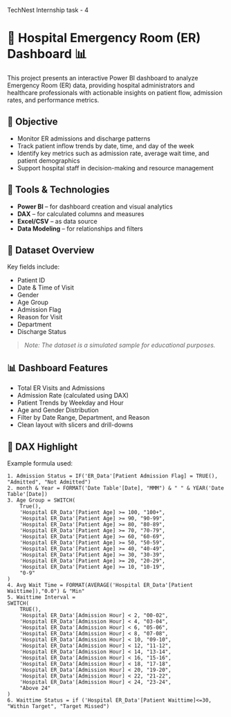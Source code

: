 TechNest Internship task - 4
# 🏥 Hospital Emergency Room (ER) Dashboard 📊

This project presents an interactive Power BI dashboard to analyze Emergency Room (ER) data, providing hospital administrators and healthcare professionals with actionable insights on patient flow, admission rates, and performance metrics.

## 📌 Objective

- Monitor ER admissions and discharge patterns
- Track patient inflow trends by date, time, and day of the week
- Identify key metrics such as admission rate, average wait time, and patient demographics
- Support hospital staff in decision-making and resource management

## 🧰 Tools & Technologies

- **Power BI** – for dashboard creation and visual analytics
- **DAX** – for calculated columns and measures
- **Excel/CSV** – as data source
- **Data Modeling** – for relationships and filters

## 📁 Dataset Overview

Key fields include:
- Patient ID
- Date & Time of Visit
- Gender
- Age Group
- Admission Flag
- Reason for Visit
- Department
- Discharge Status

> *Note: The dataset is a simulated sample for educational purposes.*

## 📊 Dashboard Features

- Total ER Visits and Admissions
- Admission Rate (calculated using DAX)
- Patient Trends by Weekday and Hour
- Age and Gender Distribution
- Filter by Date Range, Department, and Reason
- Clean layout with slicers and drill-downs

## 📌 DAX Highlight

Example formula used:
```DAX
1. Admission Status = IF('ER_Data'[Patient Admission Flag] = TRUE(), "Admitted", "Not Admitted")
2. month & Year = FORMAT('Date Table'[Date], "MMM") & " " & YEAR('Date Table'[Date])
3. Age Group = SWITCH(
    True(),
    'Hospital ER_Data'[Patient Age] >= 100, "100+",
    'Hospital ER_Data'[Patient Age] >= 90, "90-99",
    'Hospital ER_Data'[Patient Age] >= 80, "80-89",
    'Hospital ER_Data'[Patient Age] >= 70, "70-79",
    'Hospital ER_Data'[Patient Age] >= 60, "60-69",
    'Hospital ER_Data'[Patient Age] >= 50, "50-59",
    'Hospital ER_Data'[Patient Age] >= 40, "40-49",
    'Hospital ER_Data'[Patient Age] >= 30, "30-39",
    'Hospital ER_Data'[Patient Age] >= 20, "20-29",
    'Hospital ER_Data'[Patient Age] >= 10, "10-19",
    "0-9"
)
4. Avg Wait Time = FORMAT(AVERAGE('Hospital ER_Data'[Patient Waittime]),"0.0") & "Min"
5. Waittime Interval = 
SWITCH(
    TRUE(),
    'Hospital ER_Data'[Admission Hour] < 2, "00-02",
    'Hospital ER_Data'[Admission Hour] < 4, "03-04",
    'Hospital ER_Data'[Admission Hour] < 6, "05-06",
    'Hospital ER_Data'[Admission Hour] < 8, "07-08",
    'Hospital ER_Data'[Admission Hour] < 10, "09-10",
    'Hospital ER_Data'[Admission Hour] < 12, "11-12",
    'Hospital ER_Data'[Admission Hour] < 14, "13-14",
    'Hospital ER_Data'[Admission Hour] < 16, "15-16",
    'Hospital ER_Data'[Admission Hour] < 18, "17-18",
    'Hospital ER_Data'[Admission Hour] < 20, "19-20",
    'Hospital ER_Data'[Admission Hour] < 22, "21-22",
    'Hospital ER_Data'[Admission Hour] < 24, "23-24",
    "Above 24"
)
6. Waittime Status = if ('Hospital ER_Data'[Patient Waittime]<=30, "Within Target", "Target Missed")

